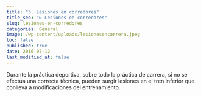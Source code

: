 ```yaml
---
title: "3. Lesiones en corredores"
title_seo: "▷ Lesiones en corredores"
slug: lesiones-en-corredores
categories: General
image: /wp-content/uploads/lesionesencarrera.jpeg
toc: false
published: true
date: 2016-07-12
last_modified_at: false
---
```

Durante la práctica deportiva, sobre todo la práctica de carrera, si no se efectúa una correcta técnica, pueden surgir lesiones en el tren inferior que conlleva a modificaciones del entrenamiento.